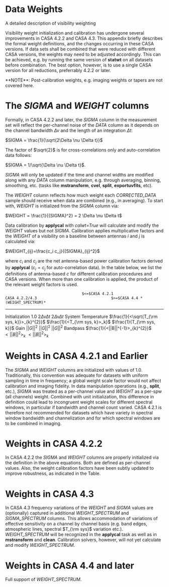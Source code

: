 

# Data Weights 

A detailed description of visibility weighting

Visibility weight initialization and calibration has undergone several improvements in CASA 4.2.2 and CASA 4.3. This appendix briefly describes the formal weight definitions, and the changes occurring in these CASA versions.  If data sets shall be combined that were reduced with different CASA versions, the weights may need to be adjusted accordingly. This can be achieved, e.g. by running the same version of **statwt** on all datasets before combination. The best option, however, is to use a single CASA version for all reductions, preferrably 4.2.2 or later.

<div class="alert alert-info">
**NOTE**: Post-calibration weights, e.g. imaging weights or tapers are not covered here.
</div>

 

# The *SIGMA* and *WEIGHT* columns

Formally, in CASA 4.2.2 and later, the *SIGMA* column in the measurement set will reflect the per-channel noise of the *DATA* column as it depends on the channel bandwidth $\Delta \nu$ and the length of an integration $\Delta t$:

$SIGMA = \frac{1}{\sqrt{2\Delta \nu \Delta t}}$

The factor of $\sqrt{2}$ is for cross-correlations only and auto-correlation data follows:

$SIGMA = 1/\sqrt{\Delta \nu \Delta t}$.

*SIGMA* will only be updated if the time and channel widths are modified along with any *DATA* column manipulation, e.g. through averaging, binning, smoothing, etc. (tasks like **mstransform**, **cvel**, **split**, **exportuvfits**, etc).

The *WEIGHT* column reflects how much weight each *CORRECTED_DATA* sample should receive when data are combined (e.g., in averaging). To start with, *WEIGHT* is initialized from the *SIGMA* column via:

$WEIGHT = \frac{1}{{SIGMA}^2} = 2 \Delta \nu \Delta t$

Data calibration by **applycal** with *calwt=True* will calculate and modify the *WEIGHT* values but not *SIGMA*. Calibration applies multiplicative factors and the *WEIGHT* of a visibility on a baseline between antennas $i$ and $j$ is calculated via:

$WEIGHT_{ij}=\frac{c_i c_j}{{SIGMA}_{ij}^2}$

where $c_i$ and $c_j$ are the net antenna-based power calibration factors derived by **applycal** ($c_i=c_j$ for auto-correlation data). In the table below, we list the definitions of antenna-based $c$ for different calibration procedures and CASA versions. When more than one calibration is applied, the product of the relevant weight factors is used.

                                      $<=$CASA 4.2.1                                                CASA 4.2.2/4.3                                 $>=$CASA 4.4 *(WEIGHT_SPECTRUM)*
  -------------------- ----------------------------------------------------------------------------------------- ---------------------------------------------------------------------------- ------------------------------------------------------------------------------
  Initialization                           $1.0$                         $2 \Delta \nu \Delta t$           $2 \Delta \nu \Delta t$
  System Temperature    $\frac{1}{<\sqrt{T_{\rm sys, k}}>_{k}^{2}}$   $\frac{1}{<T_{\rm sys, k}>_k}$      $\frac{1}{T_{\rm sys, k}}$
  Gain                                   $||G||^2$                              $||G||^2$                         $||G||^2$
  Bandpass                   $\frac{1}{<||B||^{-1}>_{k}^{2}}$               $<||B||^{2}>_{k}$                 $<||B||^{2}>_{k}$

#  

# Weights in CASA 4.2.1 and Earlier

The *SIGMA* and *WEIGHT* columns are initialized with values of $1.0$.  Traditionally, this convention was adequate for datasets with uniform sampling in time in frequency; a global weight scale factor would not affect calibration and imaging fidelity. In data manipulation operations (e.g., **split**, etc.), *SIGMA* was treated as a per-channel value and *WEIGHT* as a per-spw (all channels) weight. Combined with unit initialization, this difference in definition could lead to incongruent weight scales for different spectral windows, in particular if bandwidth and channel count varied. CASA 4.2.1 is therefore not recommended for datasets which have variety in spectral window bandwidth and channelization and for which spectral windows are to be combined in imaging.

# Weights in CASA 4.2.2

In CASA 4.2.2 the *SIGMA* and *WEIGHT* columns are properly initialized via the definition in the above equations. Both are defined as per-channel values. Also, the weight calibration factors have been subtly updated to improve robustness, as indicated in the Table.

# Weights in CASA 4.3

In CASA 4.3 frequency variations of the *WEIGHT* and *SIGMA* values are (optionally) captured in additional *WEIGHT_SPECTRUM* and *SIGMA_SPECTRUM* columns. This allows accommodation of variations of effective sensitivity on a channel by channel basis (e.g. band edges, atmospheric lines, spectral $T_{\rm sys}$ variation etc.). *WEIGHT_SPECTRUM* will be recognized in the **applycal** task as well as in **mstransform** and **clean**. Calibration solvers, however, will not yet calculate and modify *WEIGHT_SPECTRUM*.

# Weights in CASA 4.4 and later

Full support of *WEIGHT_SPECTRUM*.  

